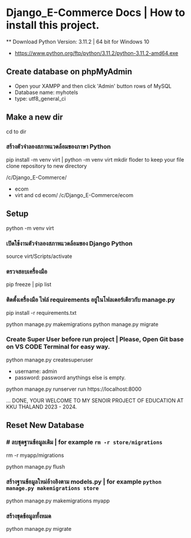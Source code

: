 # Django_E-Commerce Docs | How to install this project.

** Download Python Version: 3.11.2 | 64 bit for Windows 10
- https://www.python.org/ftp/python/3.11.2/python-3.11.2-amd64.exe

## Create database on phpMyAdmin
- Open your XAMPP and then click 'Admin' button rows of MySQL
- Database name: myhotels
- type: utf8_general_ci

## Make a new dir
cd to dir 
### สร้างตัวจำลองสภาพแวดล้อมของภาษา Python
pip install -m venv virt | python -m venv virt
mkdir floder to keep your file
clone repository to new directory

/c/Django_E-Commerce/
- ecom
- virt
and cd ecom/
/c/Django_E-Commerce/ecom

## Setup

python -m venv virt

### เปิดใช้งานตัวจำลองสภาพแวดล้อมของ Django Python
source virt/Scripts/activate

### ตรวจสอบเครื่องมือ
pip freeze | pip list

### ติดตั้งเครื่องมือ ไฟล์ requirements อยู่ในโฟลเดอร์เดียวกับ manage.py
pip install -r requirements.txt

python manage.py makemigrations
python manage.py migrate

### Create Super User before run project | Please, Open Git base on VS CODE Terminal for easy way.
python manage.py createsuperuser
- username: admin
- password: password
anythings else is empty.

python manage.py runserver
run https://localhost:8000

... DONE, YOUR WELCOME TO MY SENOIR PROJECT OF EDUCATION AT KKU THALAND 2023 - 2024.

## Reset New Database
### # ลบชุดฐานข้อมูลเดิม | for example `rm -r store/migrations`
rm -r myapp/migrations 

python manage.py flush
### สร้างฐานข้อมูลใหม่อ้างอิงตาม models.py | for example `python manage.py makemigrations store`
python manage.py makemigrations myapp 

### สร้างชุดข้อมูลทั้งหมด
python manage.py migrate 
